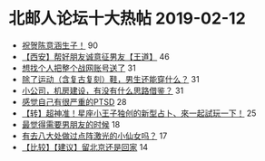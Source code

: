 # 北邮人论坛十大热帖 2019-02-12

- [祝贺陈意涵生子！](https://bbs.byr.cn/article/Picture/3237083) 90
- [【西安】帮好朋友诚意征男友【王道】](https://bbs.byr.cn/article/Friends/1911488) 46
- [想找个人把整个战网账号送了](https://bbs.byr.cn/article/Hearthstone/2700) 31
- [除了运动（含复古复刻）鞋，男生还能穿什么？](https://bbs.byr.cn/article/Clothing/43826) 31
- [小公司，机房建设，有没有什么思路借鉴？](https://bbs.byr.cn/article/WorkLife/1117470) 31
- [感觉自己有很严重的PTSD](https://bbs.byr.cn/article/Talking/6097279) 28
- [【转】超神准！星座小王子独创的新型占卜、來一起試玩一下！](https://bbs.byr.cn/article/Constellations/326533) 25
- [最觉得需要男朋友的时候](https://bbs.byr.cn/article/Feeling/3100736) 18
- [有去八大处做过点阵激光的小仙女吗？](https://bbs.byr.cn/article/Beauty/326171) 17
- [【比较】【建议】留北京还是回家](https://bbs.byr.cn/article/Job/2016395) 14


